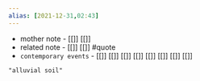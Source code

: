 ```yaml
---
alias: [2021-12-31,02:43]
---
```

- mother note - [[]] [[]]
- related note - [[]] [[]] #quote 
- `contemporary events` - [[]] [[]] [[]] [[]] [[]] [[]] [[]] [[]]

```query
"alluvial soil"
```